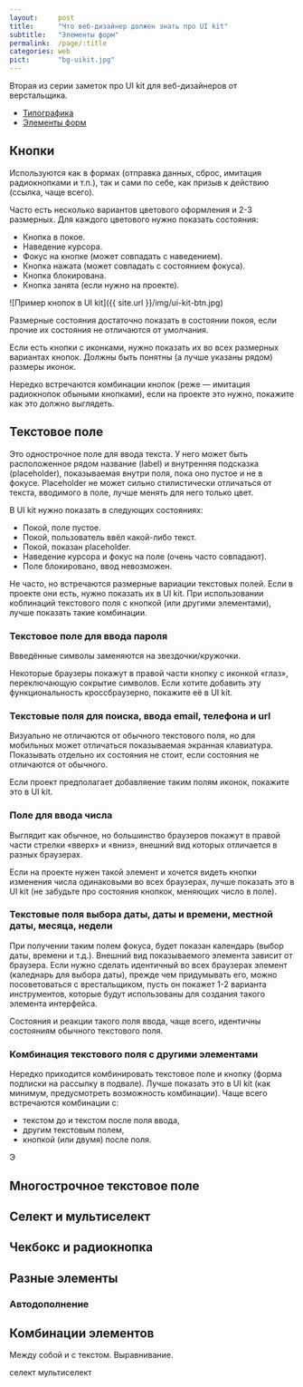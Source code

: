 ```yaml
---
layout:     post
title:      "Что веб-дизайнер должен знать про UI kit"
subtitle:   "Элементы форм"
permalink:  /page/:title
categories: web
pict:       "bg-uikit.jpg"
---
```


Вторая из серии заметок про UI kit для веб-дизайнеров от верстальщика.

- [Типографика](https://nicothin.pro/page/ui-kit-typography)
- [Элементы форм](https://nicothin.pro/page/ui-kit-forms)



## Кнопки

Используются как в формах (отправка данных, сброс, имитация радиокнопками и т.п.), так и сами по себе, как призыв к действию (ссылка, чаще всего).

Часто есть несколько вариантов цветового оформления и 2-3 размерных. Для каждого цветового нужно показать состояния:

- Кнопка в покое.
- Наведение курсора.
- Фокус на кнопке (может совпадать с наведением).
- Кнопка нажата (может совпадать с состоянием фокуса).
- Кнопка блокирована.
- Кнопка занята (если нужно на проекте).

![Пример кнопок в UI kit]({{ site.url }}/img/ui-kit-btn.jpg)

Размерные состояния достаточно показать в состоянии покоя, если прочие их состояния не отличаются от умолчания.

Если есть кнопки с иконками, нужно показать их во всех размерных вариантах кнопок. Должны быть понятны (а лучше указаны рядом) размеры иконок.

Нередко встречаются комбинации кнопок (реже — имитация радиокнопок обыными кнопками), если на проекте это нужно, покажите как это должно выглядеть.



## Текстовое поле

Это однострочное поле для ввода текста. У него может быть расположенное рядом название (label) и внутренняя подсказка (placeholder), показываемая внутри поля, пока оно пустое и не в фокусе. Placeholder не может сильно стилистически отличаться от текста, вводимого в поле, лучше менять для него только цвет.

В UI kit нужно показать в следующих состояниях:

- Покой, поле пустое.
- Покой, пользователь ввёл какой-либо текст.
- Покой, показан placeholder.
- Наведение курсора и фокус на поле (очень часто совпадают).
- Поле блокировано, ввод невозможен.

Не часто, но встречаются размерные вариации текстовых полей. Если в проекте они есть, нужно показать их в UI kit. При использовании коблинаций текстового поля с кнопкой (или другими элементами), лучше показать такие комбинации.

### Текстовое поле для ввода пароля

Ввведённые символы заменяются на звездочки/кружочки.

Некоторые браузеры покажут в правой части кнопку с иконкой «глаз», переключающую сокрытие символов. Если хотите добавить эту функциональность кроссбраузерно, покажите её в UI kit.

### Текстовые поля для поиска, ввода email, телефона и url

Визуально не отличаются от обычного текстового поля, но для мобильных может отличаться показываемая экранная клавиатура. Показывать отдельно их состояния не стоит, если состояния не отличаются от обычного.

Если проект предполагает добавляение таким полям иконок, покажите это в UI kit.

### Поле для ввода числа

Выглядит как обычное, но большинство браузеров покажут в правой части стрелки «вверх» и «вниз», внешний вид которых отличается в разных браузерах.

Если на проекте нужен такой элемент и хочется видеть кнопки изменения числа одинаковыми во всех браузерах, лучше показать это в UI kit (не забудьте про состояния кнопкок, меняющих число в поле).

### Текстовые поля выбора даты, даты и времени, местной даты, месяца, недели

При получении таким полем фокуса, будет показан календарь (выбор даты, времени и т.д.). Внешний вид показываемого элемента зависит от браузера. Если нужно сделать идентичный во всех браузерах элемент (каледнарь для выбора даты), прежде чем придумывать его, можно посоветоваться с врестальщиком, пусть он покажет 1-2 варианта инструментов, которые будут использованы для создания такого элемента интерфейса.

Состояния и реакции такого поля ввода, чаще всего, идентичны состояниям обычного текстового поля.



### Комбинация текстового поля с другими элементами

Нередко приходится комбинировать текстовое поле и кнопку (форма подписки на рассылку в подвале). Лучше показать это в UI kit (как минимум, предусмотреть возможность комбинации). Чаще всего встречаются комбинации с:

- текстом до и текстом после поля ввода,
- другим текстовым полем,
- кнопкой (или двумя) после поля.



Э


## Многострочное текстовое поле
## Селект и мультиселект
## Чекбокс и радиокнопка
## Разные элементы
### Автодополнение
## Комбинации элементов
Между собой и с текстом. Выравнивание.

селект
мультиселект
